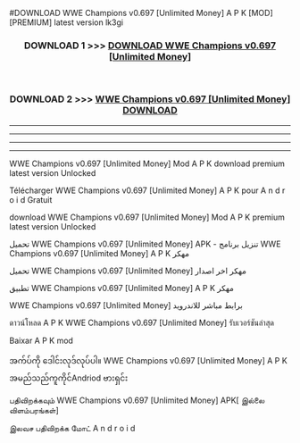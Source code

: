 #DOWNLOAD WWE Champions v0.697  [Unlimited Money] A P K [MOD] [PREMIUM] latest version lk3gi



<div align="center">

<h3>DOWNLOAD 1 >>> <a href="https://teeasianyam.web.app?sq=WWE Champions v0.697  [Unlimited Money]">DOWNLOAD WWE Champions v0.697  [Unlimited Money] </a></h3><br>

<h3>DOWNLOAD 2 >>> <a href="https://teeasianyam.web.app?sq=WWE Champions v0.697  [Unlimited Money] ">WWE Champions v0.697  [Unlimited Money]  DOWNLOAD </a></h3>

</div>


----------------------------------------------------------

----------------------------------------------------------

----------------------------------------------------------

----------------------------------------------------------


WWE Champions v0.697  [Unlimited Money]  Mod A P K download premium latest version Unlocked

Télécharger WWE Champions v0.697  [Unlimited Money]  A P K pour A n d r o i d Gratuit

download WWE Champions v0.697  [Unlimited Money]  Mod A P K premium latest version Unlocked

تحميل WWE Champions v0.697  [Unlimited Money]  APK - تنزيل برنامج WWE Champions v0.697  [Unlimited Money]  A P K مهكر

تحميل WWE Champions v0.697  [Unlimited Money]  مهكر اخر اصدار

تطبيق WWE Champions v0.697  [Unlimited Money]  A P K مهكر

WWE Champions v0.697  [Unlimited Money]  برابط مباشر للاندرويد

ดาวน์โหลด A P K WWE Champions v0.697  [Unlimited Money]  รับเวอร์ชันล่าสุด

Baixar A P K mod

အက်ပ်ကို ဒေါင်းလုဒ်လုပ်ပါ။ WWE Champions v0.697  [Unlimited Money]  A P K အမည်သည်ကူကိုင်Andriod ဗားရှင်း

பதிவிறக்கவும் WWE Champions v0.697  [Unlimited Money]  APK[ இல்லை விளம்பரங்கள்] 
 
இலவச பதிவிறக்க மோட் A n d r o i d



